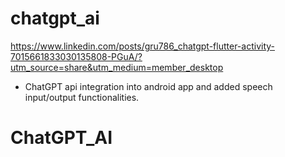 # chatgpt_ai

https://www.linkedin.com/posts/gru786_chatgpt-flutter-activity-7015661833030135808-PGuA/?utm_source=share&utm_medium=member_desktop


- ChatGPT api integration into android app and added speech input/output functionalities.


# ChatGPT_AI

